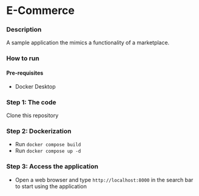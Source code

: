 # E-Commerce

### Description

A sample application the mimics a functionality of a marketplace.

### How to run

#### Pre-requisites

- Docker Desktop

### Step 1: The code

Clone this repository

### Step 2: Dockerization

- Run `docker compose build`
- Run `docker compose up -d`

### Step 3: Access the application

- Open a web browser and type `http://localhost:8000` in the search bar to start using the application
